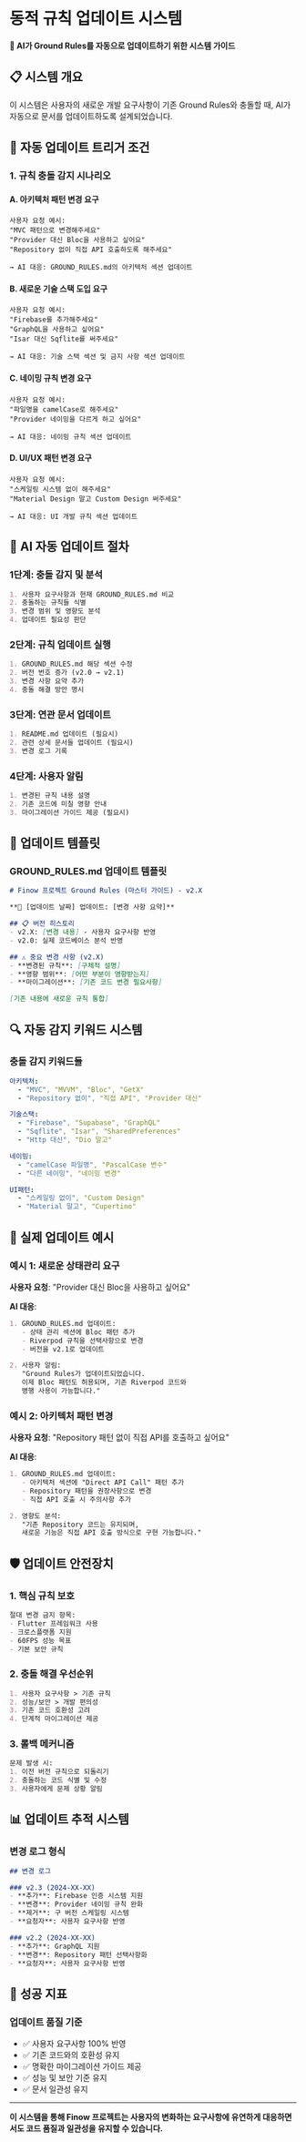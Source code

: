 # 동적 규칙 업데이트 시스템

**🤖 AI가 Ground Rules를 자동으로 업데이트하기 위한 시스템 가이드**

## 📋 시스템 개요

이 시스템은 사용자의 새로운 개발 요구사항이 기존 Ground Rules와 충돌할 때, AI가 자동으로 문서를 업데이트하도록 설계되었습니다.

## 🔄 자동 업데이트 트리거 조건

### 1. 규칙 충돌 감지 시나리오

#### A. 아키텍처 패턴 변경 요구
```
사용자 요청 예시:
"MVC 패턴으로 변경해주세요"
"Provider 대신 Bloc을 사용하고 싶어요"
"Repository 없이 직접 API 호출하도록 해주세요"

→ AI 대응: GROUND_RULES.md의 아키텍처 섹션 업데이트
```

#### B. 새로운 기술 스택 도입 요구  
```
사용자 요청 예시:
"Firebase를 추가해주세요"
"GraphQL을 사용하고 싶어요"
"Isar 대신 Sqflite를 써주세요"

→ AI 대응: 기술 스택 섹션 및 금지 사항 섹션 업데이트
```

#### C. 네이밍 규칙 변경 요구
```
사용자 요청 예시:
"파일명을 camelCase로 해주세요"
"Provider 네이밍을 다르게 하고 싶어요"

→ AI 대응: 네이밍 규칙 섹션 업데이트
```

#### D. UI/UX 패턴 변경 요구
```
사용자 요청 예시:
"스케일링 시스템 없이 해주세요"
"Material Design 말고 Custom Design 써주세요"

→ AI 대응: UI 개발 규칙 섹션 업데이트
```

## 🤖 AI 자동 업데이트 절차

### 1단계: 충돌 감지 및 분석
```markdown
1. 사용자 요구사항과 현재 GROUND_RULES.md 비교
2. 충돌하는 규칙들 식별
3. 변경 범위 및 영향도 분석
4. 업데이트 필요성 판단
```

### 2단계: 규칙 업데이트 실행
```markdown
1. GROUND_RULES.md 해당 섹션 수정
2. 버전 번호 증가 (v2.0 → v2.1)
3. 변경 사항 요약 추가
4. 충돌 해결 방안 명시
```

### 3단계: 연관 문서 업데이트
```markdown
1. README.md 업데이트 (필요시)
2. 관련 상세 문서들 업데이트 (필요시)
3. 변경 로그 기록
```

### 4단계: 사용자 알림
```markdown
1. 변경된 규칙 내용 설명
2. 기존 코드에 미칠 영향 안내
3. 마이그레이션 가이드 제공 (필요시)
```

## 📝 업데이트 템플릿

### GROUND_RULES.md 업데이트 템플릿

```markdown
# Finow 프로젝트 Ground Rules (마스터 가이드) - v2.X

**🔄 [업데이트 날짜] 업데이트: [변경 사항 요약]**

## 📋 버전 히스토리
- v2.X: [변경 내용] - 사용자 요구사항 반영
- v2.0: 실제 코드베이스 분석 반영

## ⚠️ 중요 변경 사항 (v2.X)
- **변경된 규칙**: [구체적 설명]
- **영향 범위**: [어떤 부분이 영향받는지]
- **마이그레이션**: [기존 코드 변경 필요사항]

[기존 내용에 새로운 규칙 통합]
```

## 🔍 자동 감지 키워드 시스템

### 충돌 감지 키워드들
```yaml
아키텍처:
  - "MVC", "MVVM", "Bloc", "GetX"
  - "Repository 없이", "직접 API", "Provider 대신"

기술스택:
  - "Firebase", "Supabase", "GraphQL"
  - "Sqflite", "Isar", "SharedPreferences"
  - "Http 대신", "Dio 말고"

네이밍:
  - "camelCase 파일명", "PascalCase 변수"
  - "다른 네이밍", "네이밍 변경"

UI패턴:
  - "스케일링 없이", "Custom Design"
  - "Material 말고", "Cupertino"
```

## 🚀 실제 업데이트 예시

### 예시 1: 새로운 상태관리 요구
**사용자 요청**: "Provider 대신 Bloc을 사용하고 싶어요"

**AI 대응**:
```markdown
1. GROUND_RULES.md 업데이트:
   - 상태 관리 섹션에 Bloc 패턴 추가
   - Riverpod 규칙을 선택사항으로 변경
   - 버전을 v2.1로 업데이트

2. 사용자 알림:
   "Ground Rules가 업데이트되었습니다. 
   이제 Bloc 패턴도 허용되며, 기존 Riverpod 코드와 
   병행 사용이 가능합니다."
```

### 예시 2: 아키텍처 패턴 변경
**사용자 요청**: "Repository 패턴 없이 직접 API를 호출하고 싶어요"

**AI 대응**:
```markdown  
1. GROUND_RULES.md 업데이트:
   - 아키텍처 섹션에 "Direct API Call" 패턴 추가
   - Repository 패턴을 권장사항으로 변경
   - 직접 API 호출 시 주의사항 추가

2. 영향도 분석:
   "기존 Repository 코드는 유지되며, 
   새로운 기능은 직접 API 호출 방식으로 구현 가능합니다."
```

## 🛡️ 업데이트 안전장치

### 1. 핵심 규칙 보호
```markdown
절대 변경 금지 항목:
- Flutter 프레임워크 사용
- 크로스플랫폼 지원
- 60FPS 성능 목표
- 기본 보안 규칙
```

### 2. 충돌 해결 우선순위
```markdown
1. 사용자 요구사항 > 기존 규칙
2. 성능/보안 > 개발 편의성  
3. 기존 코드 호환성 고려
4. 단계적 마이그레이션 제공
```

### 3. 롤백 메커니즘
```markdown
문제 발생 시:
1. 이전 버전 규칙으로 되돌리기
2. 충돌하는 코드 식별 및 수정
3. 사용자에게 문제 상황 알림
```

## 📊 업데이트 추적 시스템

### 변경 로그 형식
```markdown
## 변경 로그

### v2.3 (2024-XX-XX)
- **추가**: Firebase 인증 시스템 지원
- **변경**: Provider 네이밍 규칙 완화  
- **제거**: 구 버전 스케일링 시스템
- **요청자**: 사용자 요구사항 반영

### v2.2 (2024-XX-XX)  
- **추가**: GraphQL 지원
- **변경**: Repository 패턴 선택사항화
- **요청자**: 사용자 요구사항 반영
```

## 🎯 성공 지표

### 업데이트 품질 기준
- ✅ 사용자 요구사항 100% 반영
- ✅ 기존 코드와의 호환성 유지
- ✅ 명확한 마이그레이션 가이드 제공
- ✅ 성능 및 보안 기준 유지
- ✅ 문서 일관성 유지

---

**이 시스템을 통해 Finow 프로젝트는 사용자의 변화하는 요구사항에 유연하게 대응하면서도 코드 품질과 일관성을 유지할 수 있습니다.**
